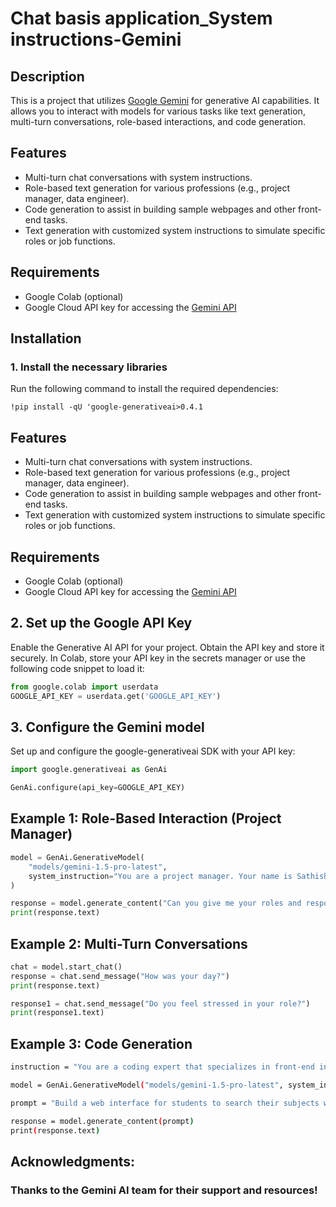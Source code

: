 # Chat basis application_System instructions-Gemini

## Description
This is a project that utilizes [Google Gemini](https://cloud.google.com/generative-ai) for generative AI capabilities. It allows you to interact with models for various tasks like text generation, multi-turn conversations, role-based interactions, and code generation.

## Features
- Multi-turn chat conversations with system instructions.
- Role-based text generation for various professions (e.g., project manager, data engineer).
- Code generation to assist in building sample webpages and other front-end tasks.
- Text generation with customized system instructions to simulate specific roles or job functions.

## Requirements

- Google Colab (optional)
- Google Cloud API key for accessing the [Gemini API](https://cloud.google.com/generative-ai)

## Installation
### 1. Install the necessary libraries

Run the following command to install the required dependencies:
```
!pip install -qU 'google-generativeai>0.4.1
```

## Features
- Multi-turn chat conversations with system instructions.
- Role-based text generation for various professions (e.g., project manager, data engineer).
- Code generation to assist in building sample webpages and other front-end tasks.
- Text generation with customized system instructions to simulate specific roles or job functions.

## Requirements

- Google Colab (optional)
- Google Cloud API key for accessing the [Gemini API](https://cloud.google.com/generative-ai)

## 2. Set up the Google API Key

Enable the Generative AI API for your project.
Obtain the API key and store it securely.
In Colab, store your API key in the secrets manager or use the following code snippet to load it:

```python
from google.colab import userdata
GOOGLE_API_KEY = userdata.get('GOOGLE_API_KEY')
```
## 3. Configure the Gemini model
Set up and configure the google-generativeai SDK with your API key:

```python
import google.generativeai as GenAi

GenAi.configure(api_key=GOOGLE_API_KEY)
```

## Example 1: Role-Based Interaction (Project Manager)
```python
model = GenAi.GenerativeModel(
    "models/gemini-1.5-pro-latest",
    system_instruction="You are a project manager. Your name is Sathish."
)

response = model.generate_content("Can you give me your roles and responsibilities in your current project?")
print(response.text)
```
## Example 2: Multi-Turn Conversations

```python
chat = model.start_chat()
response = chat.send_message("How was your day?")
print(response.text)

response1 = chat.send_message("Do you feel stressed in your role?")
print(response1.text)
```

## Example 3: Code Generation 
```bash
instruction = "You are a coding expert that specializes in front-end interfaces. Now build a sample webpage for students."

model = GenAi.GenerativeModel("models/gemini-1.5-pro-latest", system_instruction=instruction)

prompt = "Build a web interface for students to search their subjects with different color formats."

response = model.generate_content(prompt)
print(response.text)
```

## Acknowledgments:
### Thanks to the Gemini AI team for their support and resources!
